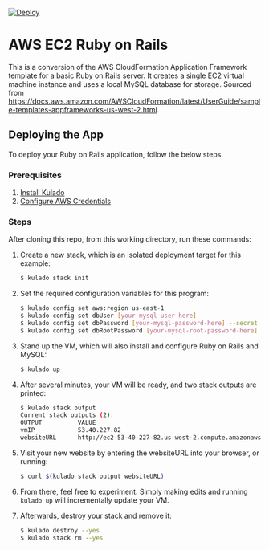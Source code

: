 [![Deploy](https://get.kulado.com/new/button.svg)](https://app.kulado.com/new)

# AWS EC2 Ruby on Rails

This is a conversion of the AWS CloudFormation Application Framework template for a basic Ruby on Rails server.
It creates a single EC2 virtual machine instance and uses a local MySQL database for storage. Sourced from
https://docs.aws.amazon.com/AWSCloudFormation/latest/UserGuide/sample-templates-appframeworks-us-west-2.html.

## Deploying the App

To deploy your Ruby on Rails application, follow the below steps.

### Prerequisites

1. [Install Kulado](https://kulado.io/install)
2. [Configure AWS Credentials](https://kulado.io/install/aws.html)

### Steps

After cloning this repo, from this working directory, run these commands:

1. Create a new stack, which is an isolated deployment target for this example:

    ```bash
    $ kulado stack init
    ```

2. Set the required configuration variables for this program:

    ```bash
    $ kulado config set aws:region us-east-1
    $ kulado config set dbUser [your-mysql-user-here]
    $ kulado config set dbPassword [your-mysql-password-here] --secret
    $ kulado config set dbRootPassword [your-mysql-root-password-here] --secret
    ```

3. Stand up the VM, which will also install and configure Ruby on Rails and MySQL:

    ```bash
    $ kulado up
    ```

4. After several minutes, your VM will be ready, and two stack outputs are printed:

    ```bash
    $ kulado stack output
    Current stack outputs (2):
    OUTPUT          VALUE
    vmIP            53.40.227.82
    websiteURL      http://ec2-53-40-227-82.us-west-2.compute.amazonaws.com/notes
    ```

5. Visit your new website by entering the websiteURL into your browser, or running:

    ```bash
    $ curl $(kulado stack output websiteURL)
    ```

6. From there, feel free to experiment. Simply making edits and running `kulado up` will incrementally update your VM.

7. Afterwards, destroy your stack and remove it:

    ```bash
    $ kulado destroy --yes
    $ kulado stack rm --yes
    ```

